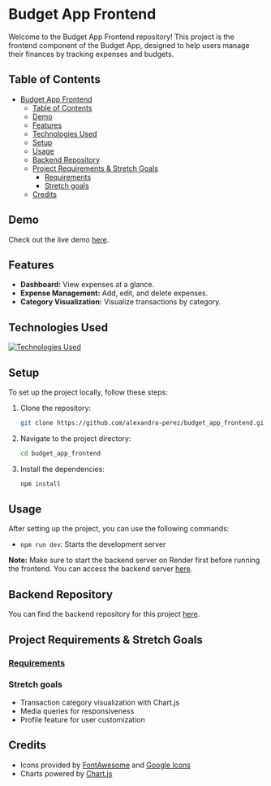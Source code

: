 # Budget App Frontend

Welcome to the Budget App Frontend repository! This project is the frontend component of the Budget App, designed to help users manage their finances by tracking expenses and budgets.

## Table of Contents
- [Budget App Frontend](#budget-app-frontend)
  - [Table of Contents](#table-of-contents)
  - [Demo](#demo)
  - [Features](#features)
  - [Technologies Used](#technologies-used)
  - [Setup](#setup)
  - [Usage](#usage)
  - [Backend Repository](#backend-repository)
  - [Project Requirements \& Stretch Goals](#project-requirements--stretch-goals)
    - [Requirements](#requirements)
    - [Stretch goals](#stretch-goals)
  - [Credits](#credits)

## Demo
Check out the live demo [here](https://getbudgetbuddy.netlify.app/).

## Features
- **Dashboard:** View expenses at a glance.
- **Expense Management:** Add, edit, and delete expenses.
- **Category Visualization:** Visualize transactions by category.

## Technologies Used
[![Technologies Used](https://skillicons.dev/icons?i=react,vite,express,js,html,css,sass,netlify&theme=dark)](https://skillicons.dev)

## Setup
To set up the project locally, follow these steps:

1. Clone the repository:
    ```bash
    git clone https://github.com/alexandra-perez/budget_app_frontend.git
    ```
2. Navigate to the project directory:
    ```bash
    cd budget_app_frontend
    ```
3. Install the dependencies:
    ```bash
    npm install
    ```

## Usage
After setting up the project, you can use the following commands:
- `npm run dev`: Starts the development server

**Note:** Make sure to start the backend server on Render first before running the frontend. You can access the backend server [here](https://budget-app-backend-bli6.onrender.com/).

## Backend Repository
You can find the backend repository for this project [here](https://github.com/alexandra-perez/budget_app_backend).

## Project Requirements & Stretch Goals
### [Requirements](https://github.com/10-6-pursuit/project-budgeting-app/blob/main/README.md)

### Stretch goals
- Transaction category visualization with Chart.js
- Media queries for responsiveness
- Profile feature for user customization

## Credits
- Icons provided by [FontAwesome](https://fontawesome.com) and [Google Icons](https://fonts.google.com/icons)
- Charts powered by [Chart.js](https://www.chartjs.org)
